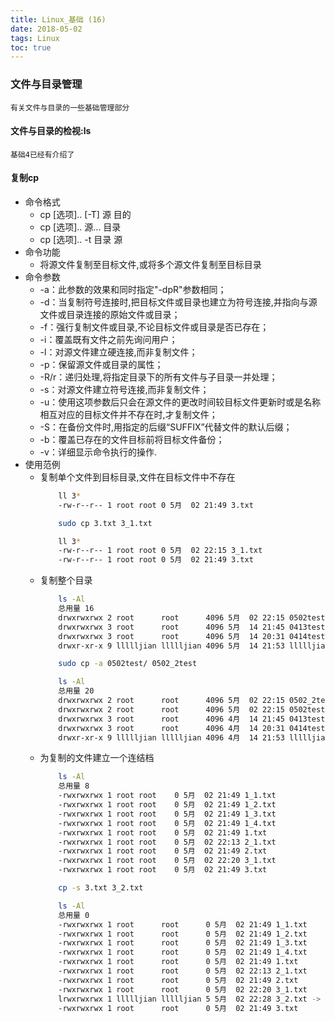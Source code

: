 ```yaml
---
title: Linux_基础 (16)
date: 2018-05-02
tags: Linux
toc: true
---
```


### 文件与目录管理
    有关文件与目录的一些基础管理部分

<!-- more -->

#### 文件与目录的检视:ls
    基础4已经有介绍了

#### 复制cp
- 命令格式
    * cp [选项]..  [-T] 源  目的   
    * cp [选项]..   源...  目录      
    * cp [选项]..  -t   目录  源
- 命令功能
    * 将源文件复制至目标文件,或将多个源文件复制至目标目录
- 命令参数
	* -a：此参数的效果和同时指定"-dpR"参数相同；
	* -d：当复制符号连接时,把目标文件或目录也建立为符号连接,并指向与源文件或目录连接的原始文件或目录；
	* -f：强行复制文件或目录,不论目标文件或目录是否已存在；
	* -i：覆盖既有文件之前先询问用户；
	* -l：对源文件建立硬连接,而非复制文件；
	* -p：保留源文件或目录的属性；
	* -R/r：递归处理,将指定目录下的所有文件与子目录一并处理；
	* -s：对源文件建立符号连接,而非复制文件；
	* -u：使用这项参数后只会在源文件的更改时间较目标文件更新时或是名称相互对应的目标文件并不存在时,才复制文件；
	* -S：在备份文件时,用指定的后缀“SUFFIX”代替文件的默认后缀；
	* -b：覆盖已存在的文件目标前将目标文件备份；
	* -v：详细显示命令执行的操作.
- 使用范例
    * 复制单个文件到目标目录,文件在目标文件中不存在
        ```bash
            ll 3*
            -rw-r--r-- 1 root root 0 5月  02 21:49 3.txt

            sudo cp 3.txt 3_1.txt

            ll 3*
            -rw-r--r-- 1 root root 0 5月  02 22:15 3_1.txt
            -rw-r--r-- 1 root root 0 5月  02 21:49 3.txt
        ```
    * 复制整个目录
        ```bash
            ls -Al
            总用量 16
            drwxrwxrwx 2 root      root      4096 5月  02 22:15 0502test
            drwxrwxrwx 3 root      root      4096 5月  14 21:45 0413test
            drwxrwxrwx 3 root      root      4096 5月  14 20:31 0414test
            drwxr-xr-x 9 llllljian llllljian 4096 5月  14 21:53 llllljian

            sudo cp -a 0502test/ 0502_2test

            ls -Al
            总用量 20
            drwxrwxrwx 2 root      root      4096 5月  02 22:15 0502_2test
            drwxrwxrwx 2 root      root      4096 5月  02 22:15 0502test
            drwxrwxrwx 3 root      root      4096 4月  14 21:45 0413test
            drwxrwxrwx 3 root      root      4096 4月  14 20:31 0414test
            drwxr-xr-x 9 llllljian llllljian 4096 4月  14 21:53 llllljian
        ```
    * 为复制的文件建立一个连结档
        ```bash
            ls -Al
            总用量 8
            -rwxrwxrwx 1 root root    0 5月  02 21:49 1_1.txt
            -rwxrwxrwx 1 root root    0 5月  02 21:49 1_2.txt
            -rwxrwxrwx 1 root root    0 5月  02 21:49 1_3.txt
            -rwxrwxrwx 1 root root    0 5月  02 21:49 1_4.txt
            -rwxrwxrwx 1 root root    0 5月  02 21:49 1.txt
            -rwxrwxrwx 1 root root    0 5月  02 22:13 2_1.txt
            -rwxrwxrwx 1 root root    0 5月  02 21:49 2.txt
            -rwxrwxrwx 1 root root    0 5月  02 22:20 3_1.txt
            -rwxrwxrwx 1 root root    0 5月  02 21:49 3.txt

            cp -s 3.txt 3_2.txt

            ls -Al
            总用量 0
            -rwxrwxrwx 1 root      root      0 5月  02 21:49 1_1.txt
            -rwxrwxrwx 1 root      root      0 5月  02 21:49 1_2.txt
            -rwxrwxrwx 1 root      root      0 5月  02 21:49 1_3.txt
            -rwxrwxrwx 1 root      root      0 5月  02 21:49 1_4.txt
            -rwxrwxrwx 1 root      root      0 5月  02 21:49 1.txt
            -rwxrwxrwx 1 root      root      0 5月  02 22:13 2_1.txt
            -rwxrwxrwx 1 root      root      0 5月  02 21:49 2.txt
            -rwxrwxrwx 1 root      root      0 5月  02 22:20 3_1.txt
            lrwxrwxrwx 1 llllljian llllljian 5 5月  02 22:28 3_2.txt -> 3.txt
            -rwxrwxrwx 1 root      root      0 5月  02 21:49 3.txt
        ```
